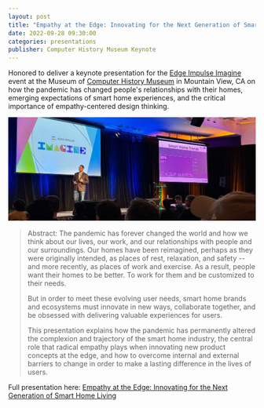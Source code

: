 ```yaml
---
layout: post
title: "Empathy at the Edge: Innovating for the Next Generation of Smart Home Living"
date: 2022-09-28 09:30:00
categories: presentations
publisher: Computer History Museum Keynote
---
```


Honored to deliver a keynote presentation for the [Edge Impulse Imagine][ln1] event at the Museum of [Computer History Museum][ln2] in Mountain View, CA on how the pandemic has changed people's relationships with their homes, emerging expectations of smart home experiences, and the critical importance of empathy-centered design thinking.

<p><img src="/images/MDB-computer-history-museum-keynote.jpeg"></p>

> Abstract: The pandemic has forever changed the world and how we think about our lives, our work, and our relationships with people and our surroundings. Our homes have been reimagined, perhaps as they were originally intended, as places of rest, relaxation, and safety -- and more recently, as places of work and exercise. As a result, people want their homes to be better. To work for them and be customized to their needs.
> 
> But in order to meet these evolving user needs, smart home brands and ecosystems must innovate in new ways, collaborate together, and be obsessed with delivering valuable experiences for users.
>
> This presentation explains how the pandemic has permanently altered the complexion and trajectory of the smart home industry, the central role that radical empathy plays when innovating new product concepts at the edge, and how to overcome internal and external barriers to change in order to make a lasting difference in the lives of users.

Full presentation here: [Empathy at the Edge: Innovating for the Next Generation of Smart Home Living][ln3]

[ln1]: https://edgeimpulse.com/imagine "Edge Impulse Imagine"
[ln2]: https://computerhistory.org/ "Computer History Museum"
[ln3]: https://www.youtube.com/watch?v=05Ks84QRtQQ "Empathy at the Edge: Innovating for the Next Generation of Smart Home Living"

